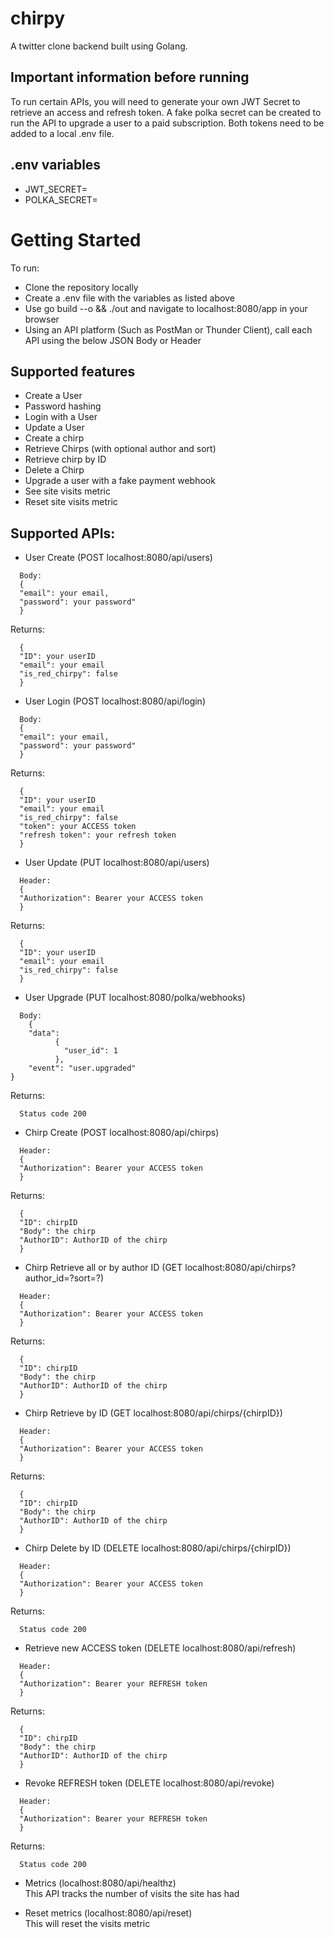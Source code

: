 # chirpy

A twitter clone backend built using Golang. 

## Important information before running
To run certain APIs, you will need to generate your own JWT Secret to retrieve an access and refresh token. A fake polka secret can be created to run the API to upgrade a user to a paid subscription. Both tokens need to be added to a local .env file. 

## .env variables
- JWT_SECRET=
- POLKA_SECRET=

# Getting Started
To run:
- Clone the repository locally
- Create a .env file with the variables as listed above
- Use go build --o && ./out and navigate to localhost:8080/app in your browser
- Using an API platform (Such as PostMan or Thunder Client), call each API using the below JSON Body or Header

## Supported features
- Create a User
- Password hashing
- Login with a User
- Update a User
- Create a chirp
- Retrieve Chirps (with optional author and sort)
- Retrieve chirp by ID
- Delete a Chirp
- Upgrade a user with a fake payment webhook
- See site visits metric
- Reset site visits metric

## Supported APIs:

- User Create (POST localhost:8080/api/users)
```
  Body:  
  {  
  "email": your email,  
  "password": your password"  
  }
```
Returns:
```
  {  
  "ID": your userID  
  "email": your email  
  "is_red_chirpy": false  
  }

```

- User Login (POST localhost:8080/api/login)
```
  Body:  
  {  
  "email": your email,  
  "password": your password"  
  }
```
Returns: 
```
  {  
  "ID": your userID  
  "email": your email  
  "is_red_chirpy": false  
  "token": your ACCESS token  
  "refresh token": your refresh token  
  }  
```
- User Update (PUT localhost:8080/api/users)
```
  Header:  
  {  
  "Authorization": Bearer your ACCESS token
  }
```
Returns:
```
  {  
  "ID": your userID  
  "email": your email  
  "is_red_chirpy": false  
  }
```
- User Upgrade (PUT localhost:8080/polka/webhooks)
```
  Body:  
    {  
    "data":  
          {  
            "user_id": 1  
          },  
    "event": "user.upgraded"  
}
```
Returns: 
```
  Status code 200  
```
- Chirp Create (POST localhost:8080/api/chirps)
```
  Header:  
  {  
  "Authorization": Bearer your ACCESS token  
  }
```
Returns:
```
  {  
  "ID": chirpID  
  "Body": the chirp  
  "AuthorID": AuthorID of the chirp  
  }  
```
- Chirp Retrieve all or by author ID (GET localhost:8080/api/chirps?author_id=?sort=?)
```
  Header:  
  {  
  "Authorization": Bearer your ACCESS token  
  }
```
Returns:  
```
  {  
  "ID": chirpID  
  "Body": the chirp  
  "AuthorID": AuthorID of the chirp  
  }  
```
- Chirp Retrieve by ID (GET localhost:8080/api/chirps/{chirpID})
```
  Header:  
  {  
  "Authorization": Bearer your ACCESS token  
  }   
```
Returns: 
```
  {  
  "ID": chirpID  
  "Body": the chirp  
  "AuthorID": AuthorID of the chirp  
  }  
```  
- Chirp Delete by ID (DELETE localhost:8080/api/chirps/{chirpID})
```
  Header:  
  {  
  "Authorization": Bearer your ACCESS token  
  }
```
Returns:
```
  Status code 200  
```
- Retrieve new ACCESS token (DELETE localhost:8080/api/refresh)
```
  Header:  
  {  
  "Authorization": Bearer your REFRESH token  
  }
```
Returns:
```
  {  
  "ID": chirpID  
  "Body": the chirp  
  "AuthorID": AuthorID of the chirp  
  }  
```
- Revoke REFRESH token (DELETE localhost:8080/api/revoke)
```
  Header:  
  {  
  "Authorization": Bearer your REFRESH token  
  }
```
Returns:
```
  Status code 200  
```
- Metrics (localhost:8080/api/healthz)  
  This API tracks the number of visits the site has had  

- Reset metrics (localhost:8080/api/reset)  
  This will reset the visits metric  
